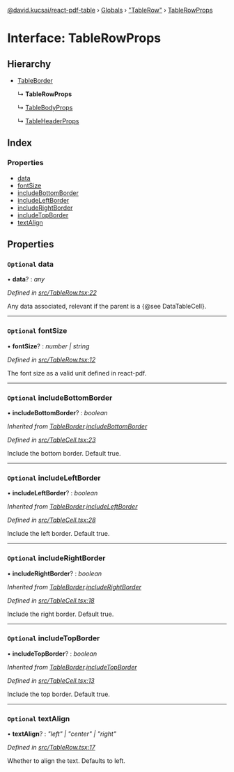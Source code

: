 [@david.kucsai/react-pdf-table](../README.md) › [Globals](../globals.md) › ["TableRow"](../modules/_tablerow_.md) › [TableRowProps](_tablerow_.tablerowprops.md)

# Interface: TableRowProps

## Hierarchy

* [TableBorder](_tablecell_.tableborder.md)

  ↳ **TableRowProps**

  ↳ [TableBodyProps](_tablebody_.tablebodyprops.md)

  ↳ [TableHeaderProps](_tableheader_.tableheaderprops.md)

## Index

### Properties

* [data](_tablerow_.tablerowprops.md#optional-data)
* [fontSize](_tablerow_.tablerowprops.md#optional-fontsize)
* [includeBottomBorder](_tablerow_.tablerowprops.md#optional-includebottomborder)
* [includeLeftBorder](_tablerow_.tablerowprops.md#optional-includeleftborder)
* [includeRightBorder](_tablerow_.tablerowprops.md#optional-includerightborder)
* [includeTopBorder](_tablerow_.tablerowprops.md#optional-includetopborder)
* [textAlign](_tablerow_.tablerowprops.md#optional-textalign)

## Properties

### `Optional` data

• **data**? : *any*

*Defined in [src/TableRow.tsx:22](https://github.com/dmk99/react-pdf-table/blob/a0dbc7d/src/TableRow.tsx#L22)*

Any data associated, relevant if the parent is a {@see DataTableCell}.

___

### `Optional` fontSize

• **fontSize**? : *number | string*

*Defined in [src/TableRow.tsx:12](https://github.com/dmk99/react-pdf-table/blob/a0dbc7d/src/TableRow.tsx#L12)*

The font size as a valid unit defined in react-pdf.

___

### `Optional` includeBottomBorder

• **includeBottomBorder**? : *boolean*

*Inherited from [TableBorder](_tablecell_.tableborder.md).[includeBottomBorder](_tablecell_.tableborder.md#optional-includebottomborder)*

*Defined in [src/TableCell.tsx:23](https://github.com/dmk99/react-pdf-table/blob/a0dbc7d/src/TableCell.tsx#L23)*

Include the bottom border. Default true.

___

### `Optional` includeLeftBorder

• **includeLeftBorder**? : *boolean*

*Inherited from [TableBorder](_tablecell_.tableborder.md).[includeLeftBorder](_tablecell_.tableborder.md#optional-includeleftborder)*

*Defined in [src/TableCell.tsx:28](https://github.com/dmk99/react-pdf-table/blob/a0dbc7d/src/TableCell.tsx#L28)*

Include the left border. Default true.

___

### `Optional` includeRightBorder

• **includeRightBorder**? : *boolean*

*Inherited from [TableBorder](_tablecell_.tableborder.md).[includeRightBorder](_tablecell_.tableborder.md#optional-includerightborder)*

*Defined in [src/TableCell.tsx:18](https://github.com/dmk99/react-pdf-table/blob/a0dbc7d/src/TableCell.tsx#L18)*

Include the right border. Default true.

___

### `Optional` includeTopBorder

• **includeTopBorder**? : *boolean*

*Inherited from [TableBorder](_tablecell_.tableborder.md).[includeTopBorder](_tablecell_.tableborder.md#optional-includetopborder)*

*Defined in [src/TableCell.tsx:13](https://github.com/dmk99/react-pdf-table/blob/a0dbc7d/src/TableCell.tsx#L13)*

Include the top border. Default true.

___

### `Optional` textAlign

• **textAlign**? : *"left" | "center" | "right"*

*Defined in [src/TableRow.tsx:17](https://github.com/dmk99/react-pdf-table/blob/a0dbc7d/src/TableRow.tsx#L17)*

Whether to align the text. Defaults to left.
